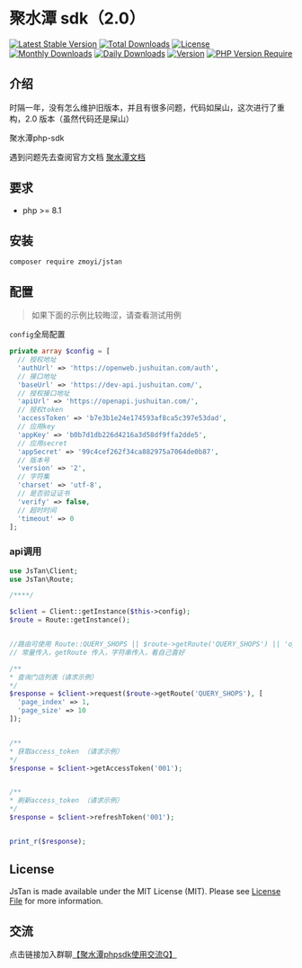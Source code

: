 # 聚水潭 sdk（2.0）

[![Latest Stable Version](http://poser.pugx.org/zmoyi/jstan/v)](https://packagist.org/packages/zmoyi/jstan)	 [![Total Downloads](http://poser.pugx.org/zmoyi/jstan/downloads)](https://packagist.org/packages/zmoyi/jstan) 	[![License](http://poser.pugx.org/zmoyi/jstan/license)](https://packagist.org/packages/zmoyi/jstan)	[![Monthly Downloads](http://poser.pugx.org/zmoyi/jstan/d/monthly)](https://packagist.org/packages/zmoyi/jstan) 	[![Daily Downloads](http://poser.pugx.org/zmoyi/jstan/d/daily)](https://packagist.org/packages/zmoyi/jstan)	[![Version](http://poser.pugx.org/zmoyi/jstan/version)](https://packagist.org/packages/zmoyi/jstan)	[![PHP Version Require](http://poser.pugx.org/zmoyi/jstan/require/php)](https://packagist.org/packages/zmoyi/jstan)


## 介绍

时隔一年，没有怎么维护旧版本，并且有很多问题，代码如屎山，这次进行了重构，2.0 版本（虽然代码还是屎山）

聚水潭php-sdk

遇到问题先去查阅官方文档 [聚水潭文档](https://openweb.jushuitan.com/dev-doc)

## 要求

- php >= 8.1

## 安装

```
composer require zmoyi/jstan
```



## 配置

> 如果下面的示例比较晦涩，请查看测试用例

`config`全局配置

```php
private array $config = [
  // 授权地址
  'authUrl' => 'https://openweb.jushuitan.com/auth',
  // 接口地址
  'baseUrl' => 'https://dev-api.jushuitan.com/',
  // 授权接口地址
  'apiUrl' => 'https://openapi.jushuitan.com/',
  // 授权token
  'accessToken' => 'b7e3b1e24e174593af8ca5c397e53dad',
  // 应用key
  'appKey' => 'b0b7d1db226d4216a3d58df9ffa2dde5',
  // 应用secret
  'appSecret' => '99c4cef262f34ca882975a7064de0b87',
  // 版本号
  'version' => '2',
  // 字符集
  'charset' => 'utf-8',
  // 是否验证证书
  'verify' => false,
  // 超时时间
  'timeout' => 0
];
```

### api调用

```php
use JsTan\Client;
use JsTan\Route;

/****/

$client = Client::getInstance($this->config);
$route = Route::getInstance();


//路由可使用 Route::QUERY_SHOPS || $route->getRoute('QUERY_SHOPS') || 'open/logisticscompany/query'
// 常量传入，getRoute 传入，字符串传入，看自己喜好

/**
* 查询门店列表（请求示例）
*/
$response = $client->request($route->getRoute('QUERY_SHOPS'), [
  'page_index' => 1,
  'page_size' => 10
]);


/**
* 获取access_token （请求示例）
*/
$response = $client->getAccessToken('001');


/**
* 刷新access_token （请求示例）
*/
$response = $client->refreshToken('001');


print_r($response);
```

## License

JsTan is made available under the MIT License (MIT). Please see [License File]() for more information.

## 交流

点击链接加入群聊[【聚水潭phpsdk使用交流Q】](http://qm.qq.com/cgi-bin/qm/qr?_wv=1027&k=kz7Ytn8pSTbFeYzF3pVgrof2_PbsTNzk&authKey=XhdLyWKahlJlDOMVin3toWxkpwF6R6OEN5Ijw2epahb7kQ9a5LuIpXOdjAIBxijI&noverify=0&group_code=689699469)